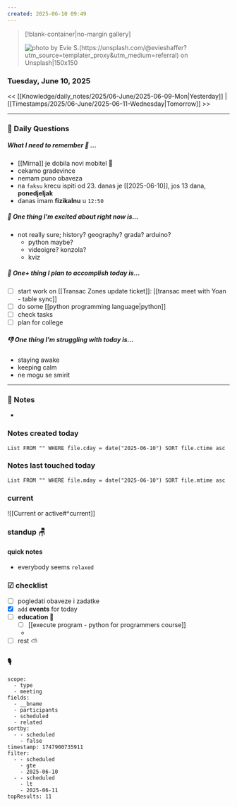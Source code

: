 ```yaml
---
created: 2025-06-10 09:49
---
```

> [!blank-container|no-margin gallery] 
>
>![photo by Evie S.(https://unsplash.com/@evieshaffer?utm_source=templater_proxy&utm_medium=referral) on Unsplash|150x150](https://images.unsplash.com/photo-1521052313888-1181c2f5f406?crop=entropy&cs=srgb&fm=jpg&ixid=M3w2NDU1OTF8MHwxfHJhbmRvbXx8fHx8fHx8fDE3NDk1NDE3NTF8&ixlib=rb-4.1.0&q=85)

### Tuesday, June 10, 2025

<< [[Knowledge/daily_notes/2025/06-June/2025-06-09-Mon|Yesterday]] | [[Timestamps/2025/06-June/2025-06-11-Wednesday|Tomorrow]] >>

___
### 📅 Daily Questions

##### What I need to remember 📝 ...

- [[Mirna]] je dobila novi mobitel 📱
- cekamo gradevince
- nemam puno obaveza
- na `faksu` krecu ispiti od 23. danas je [[2025-06-10]], jos 13 dana, **ponedjeljak**
- danas imam **fizikalnu** u `12:50`

##### 🙌 **One thing I'm excited about right now is...**
- not really sure; history? geography? grada? arduino? 
	- python maybe?
	- videoigre? konzola?
	- kviz

##### 🚀 **One+ thing I plan to accomplish today is...**
- [ ] start work on [[Transac Zones update ticket]]: [[transac meet with Yoan - table sync]]
- [ ] do some [[python programming language|python]]
- [ ] check tasks
- [ ] plan for college

##### 👎 **One thing I'm struggling with today is...**
- staying awake
- keeping calm
- ne mogu se smirit

---
### 📝 Notes
- 

### Notes created today
```dataview
List FROM "" WHERE file.cday = date("2025-06-10") SORT file.ctime asc
```

### Notes last touched today
```dataview
List FROM "" WHERE file.mday = date("2025-06-10") SORT file.mtime asc
`````
### **current**
![[Current or active#^current]]

### **standup** 🪑

#### quick notes
- everybody seems `relaxed`

### ☑ checklist
- [ ] pogledati  obaveze i zadatke
- [x] `add` **events** for today
- [ ] **education 🎒**
	- [ ] [[execute program - python for programmers course]]
	- 
- [ ] rest ⛅ 

### 🎙

```set
scope:
  - type
  - meeting
fields:
  - __bname
  - participants
  - scheduled
  - related
sortby:
  - - scheduled
    - false
timestamp: 1747900735911
filter:
  - - scheduled
    - gte
    - 2025-06-10
  - - scheduled
    - lt
    - 2025-06-11
topResults: 11

```
